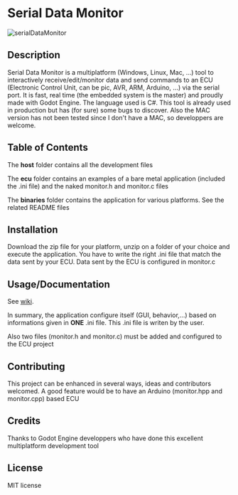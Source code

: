 # Serial Data Monitor

![serialDataMonitor](small.gif)

## Description

Serial Data Monitor is a multiplatform (Windows, Linux, Mac, ...) tool to interactively receive/edit/monitor data and send commands to an ECU (Electronic Control Unit, can be pic, AVR, ARM, Arduino, ...) via the serial port. It is fast, real time (the embedded system is the master) and proudly made with Godot Engine. The language used is C#. This tool is already used in production but has (for sure) some bugs to discover. Also the MAC version has not been tested since I don't have a MAC, so developpers are welcome.

## Table of Contents

The **host** folder contains all the development files

The **ecu** folder contains an examples of a bare metal application (included the .ini file) and the naked monitor.h and monitor.c files

The **binaries** folder contains the application for various platforms. See the related README files

## Installation

Download the zip file for your platform, unzip on a folder of your choice and execute the application. You have to write the right .ini file that match the data sent by your ECU. Data sent by the ECU is configured in monitor.c

## Usage/Documentation

See [wiki](https://github.com/papyDoctor/serialDataMonitor/wiki).

In summary, the application configure itself (GUI, behavior,...) based on informations given in  **ONE** .ini file. This .ini file is writen by the user.

Also two files (monitor.h and monitor.c) must be added and configured to the ECU project

## Contributing

This project can be enhanced in several ways, ideas and contributors welcomed. A good feature would be to have an Arduino (monitor.hpp and monitor.cpp) based ECU

## Credits

Thanks to Godot Engine developpers who have done this excellent multiplatform development tool

## License

MIT license
